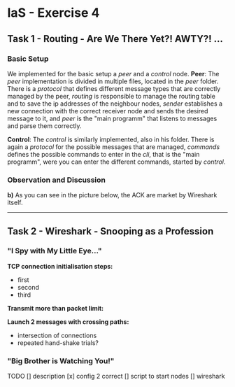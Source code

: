 # IaS - Exercise 4

## Task 1 - Routing - Are We There Yet?! AWTY?! ...

### Basic Setup

We implemented for the basic setup a *peer* and a *control* node.
**Peer**:
The *peer* implementation is divided in multiple files, located in the *peer* folder. There is a *protocol* that defines different message types that are correctly managed by the peer, *routing* is responsible to manage the routing table and to save the ip addresses of the neighbour nodes, *sender* establishes a new connection with the correct receiver node and sends the desired message to it, and *peer* is the "main programm" that listens to messages and parse them correctly.

**Control**:
The *control* is similarly implemented, also in his folder. There is again a *protocol* for the possible messages that are managed, *commands* defines the possible commands to enter in the *cli*, that is the "main programm", were you can enter the different commands, started by *control*.

### Observation and Discussion

**b)**
As you can see in the picture below, the ACK are market by Wireshark itself.

---

## Task 2 - Wireshark - Snooping as a Profession

### "I Spy with My Little Eye..."

**TCP connection initialisation steps:**

- first
- second
- third

**Transmit more than packet limit:**

**Launch 2 messages with crossing paths:**

- intersection of connections
- repeated hand-shake trials?

### "Big Brother is Watching You!"

TODO
[] description
[x] config 2 correct
[] script to start nodes
[] wireshark
